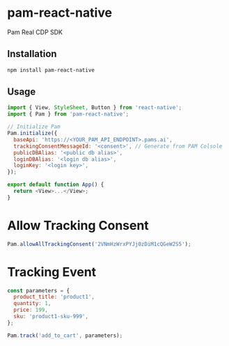 # pam-react-native

Pam Real CDP SDK

## Installation

```sh
npm install pam-react-native
```

## Usage

```js
import { View, StyleSheet, Button } from 'react-native';
import { Pam } from 'pam-react-native';

// Initialize Pam
Pam.initialize({
  baseApi: 'https://<YOUR_PAM_API_ENDPOINT>.pams.ai',
  trackingConsentMessageId: '<consent>', // Generate from PAM Colsole
  publicDBAlias: '<public db alias>',
  loginDBAlias: '<login db alias>',
  loginKey: '<login key>',
});

export default function App() {
  return <View>...</View>;
}
```

# Allow Tracking Consent

```js
Pam.allowAllTrackingConsent('2VNmHzWrxPYJj0zDiM1cQGeW2S5');
```

# Tracking Event

```js
const parameters = {
  product_title: 'product1',
  quantity: 1,
  price: 199,
  sku: 'product1-sku-999',
};

Pam.track('add_to_cart', parameters);
```
